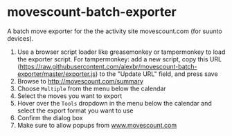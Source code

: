 # movescount-batch-exporter
A batch move exporter for the the activity site movescount.com (for suunto devices).

1. Use a browser script loader like greasemonkey or tampermonkey to load the exporter script. For tampermonkey: add a new script, copy this URL (https://raw.githubusercontent.com/alexbr/movescount-batch-exporter/master/exporter.js) to the "Update URL" field, and press save
1. Browse to http://movescount.com/summary
1. Choose `Multiple` from the menu below the calendar
1. Select the moves you want to export
1. Hover over the `Tools` dropdown in the menu below the calendar and select the export format you want to use
1. Confirm the dialog box
1. Make sure to allow popups from www.movescount.com
